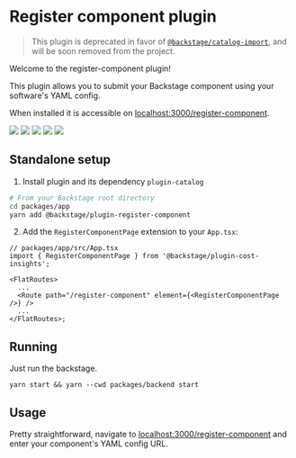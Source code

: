 # Register component plugin

> This plugin is deprecated in favor of [`@backstage/catalog-import`](https://github.com/backstage/backstage/tree/master/plugins/catalog-import), and will be soon removed from the project.

Welcome to the register-component plugin!

This plugin allows you to submit your Backstage component using your software's YAML config.

When installed it is accessible on [localhost:3000/register-component](localhost:3000/register-component).

<img src="./src/assets/screenshot-1.png" />
<img src="./src/assets/screenshot-2.png" />
<img src="./src/assets/screenshot-3.png" />
<img src="./src/assets/screenshot-4.png" />
<img src="./src/assets/screenshot-5.png" />

## Standalone setup

1. Install plugin and its dependency `plugin-catalog`

```bash
# From your Backstage root directory
cd packages/app
yarn add @backstage/plugin-register-component
```

2. Add the `RegisterComponentPage` extension to your `App.tsx`:

```tsx
// packages/app/src/App.tsx
import { RegisterComponentPage } from '@backstage/plugin-cost-insights';

<FlatRoutes>
  ...
  <Route path="/register-component" element={<RegisterComponentPage />} />
  ...
</FlatRoutes>;
```

## Running

Just run the backstage.

```
yarn start && yarn --cwd packages/backend start
```

## Usage

Pretty straightforward, navigate to [localhost:3000/register-component](localhost:3000/register-component) and enter your component's YAML config URL.
